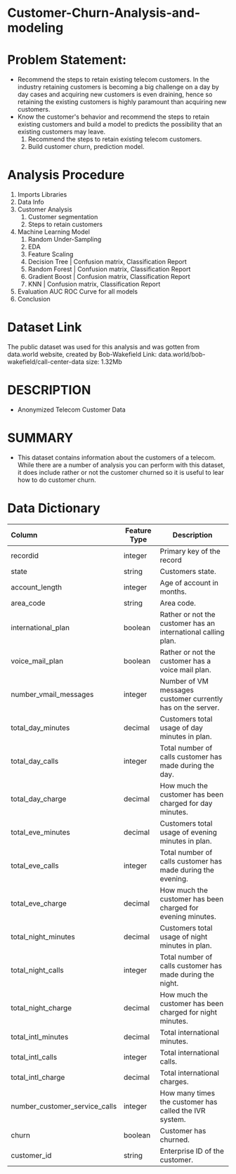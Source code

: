 # Customer-Churn-Analysis-and-modeling
# Problem Statement: 
* Recommend the steps to retain existing telecom customers. In the industry retaining customers is becoming a big challenge on a day by day cases and acquiring new customers is even draining, hence so retaining the existing customers is highly paramount than acquiring new customers.
* Know the customer's behavior and recommend the steps to retain existing customers and build a model to predicts the possibility that an existing customers may leave.
    1. Recommend the steps to retain existing telecom customers.
    2. Build customer churn, prediction model.

# Analysis Procedure
1. Imports Libraries
2. Data Info 
3. Customer Analysis
    1. Customer segmentation
    2. Steps to retain customers
4. Machine Learning Model 
    1. Random Under-Sampling
    2. EDA
    3. Feature Scaling 
    4. Decision Tree | Confusion matrix, Classification Report
    5. Random Forest | Confusion matrix, Classification Report
    6. Gradient Boost | Confusion matrix, Classification Report
    7. KNN | Confusion matrix, Classification Report
5. Evaluation AUC ROC Curve for all models 
6. Conclusion

# Dataset Link
The public dataset was used for this analysis and was gotten from data.world website, created by Bob-Wakefield
Link: data.world/bob-wakefield/call-center-data
size: 1.32Mb

# DESCRIPTION
* Anonymized Telecom Customer Data

# SUMMARY
* This dataset contains information about the customers of a telecom. While there are a number of analysis you can perform with this dataset, it does include rather or not the customer churned so it is useful to lear how to do customer churn.


# Data Dictionary
| Column | Feature Type | Description |
| :---- | ---- | ---- |
| recordid | integer | Primary key of the record |
| state	| string | Customers state. |
| account_length |integer | Age of account in months. |
| area_code | string | Area code. |
| international_plan | boolean | Rather or not the customer has an international calling plan. |
| voice_mail_plan | boolean | Rather or not the customer has a voice mail plan.|
| number_vmail_messages | integer | Number of VM messages customer currently has on the server. |
| total_day_minutes | decimal | Customers total usage of day minutes in plan. |
| total_day_calls | integer | Total number of calls customer has made during the day. |
| total_day_charge | decimal | How much the customer has been charged for day minutes. |
| total_eve_minutes	| decimal | Customers total usage of evening minutes in plan. |
| total_eve_calls | integer | Total number of calls customer has made during the evening. |
| total_eve_charge | decimal | How much the customer has been charged for evening minutes. |
| total_night_minutes | decimal | Customers total usage of night minutes in plan. |
| total_night_calls | integer | Total number of calls customer has made during the night. |
| total_night_charge | decimal | How much the customer has been charged for night minutes. |
| total_intl_minutes| decimal | Total international minutes. |
| total_intl_calls | integer | Total international calls.|
| total_intl_charge | decimal | Total international charges. |
| number_customer_service_calls | integer | How many times the customer has called the IVR system. |
| churn | boolean | Customer has churned. |
| customer_id | string | Enterprise ID of the customer. |
